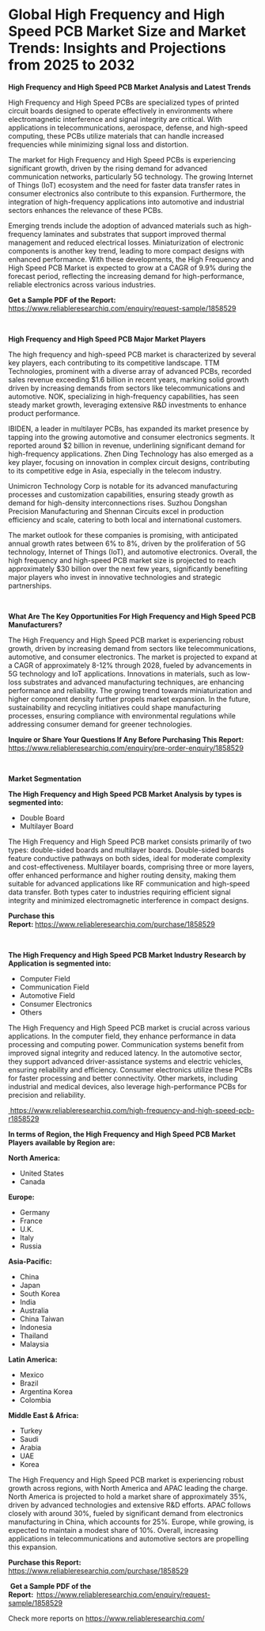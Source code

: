 <p><h1>Global High Frequency and High Speed PCB Market Size and Market Trends: Insights and Projections from 2025 to 2032</h1></p><p><strong>High Frequency and High Speed PCB Market Analysis and Latest Trends</strong></p>
<p><p>High Frequency and High Speed PCBs are specialized types of printed circuit boards designed to operate effectively in environments where electromagnetic interference and signal integrity are critical. With applications in telecommunications, aerospace, defense, and high-speed computing, these PCBs utilize materials that can handle increased frequencies while minimizing signal loss and distortion.</p><p>The market for High Frequency and High Speed PCBs is experiencing significant growth, driven by the rising demand for advanced communication networks, particularly 5G technology. The growing Internet of Things (IoT) ecosystem and the need for faster data transfer rates in consumer electronics also contribute to this expansion. Furthermore, the integration of high-frequency applications into automotive and industrial sectors enhances the relevance of these PCBs.</p><p>Emerging trends include the adoption of advanced materials such as high-frequency laminates and substrates that support improved thermal management and reduced electrical losses. Miniaturization of electronic components is another key trend, leading to more compact designs with enhanced performance. With these developments, the High Frequency and High Speed PCB Market is expected to grow at a CAGR of 9.9% during the forecast period, reflecting the increasing demand for high-performance, reliable electronics across various industries.</p></p>
<p><strong>Get a Sample PDF of the Report:&nbsp;</strong> <a href="https://www.reliableresearchiq.com/enquiry/request-sample/1858529?utm_campaign=2237&utm_medium=2&utm_source=Github&utm_content=ia&utm_term=13022025&utm_id=high-frequency-and-high-speed-pcb">https://www.reliableresearchiq.com/enquiry/request-sample/1858529</a></p>
<p>&nbsp;</p>
<p><strong>High Frequency and High Speed PCB Major Market Players</strong></p>
<p><p>The high frequency and high-speed PCB market is characterized by several key players, each contributing to its competitive landscape. TTM Technologies, prominent with a diverse array of advanced PCBs, recorded sales revenue exceeding $1.6 billion in recent years, marking solid growth driven by increasing demands from sectors like telecommunications and automotive. NOK, specializing in high-frequency capabilities, has seen steady market growth, leveraging extensive R&D investments to enhance product performance.</p><p>IBIDEN, a leader in multilayer PCBs, has expanded its market presence by tapping into the growing automotive and consumer electronics segments. It reported around $2 billion in revenue, underlining significant demand for high-frequency applications. Zhen Ding Technology has also emerged as a key player, focusing on innovation in complex circuit designs, contributing to its competitive edge in Asia, especially in the telecom industry.</p><p>Unimicron Technology Corp is notable for its advanced manufacturing processes and customization capabilities, ensuring steady growth as demand for high-density interconnections rises. Suzhou Dongshan Precision Manufacturing and Shennan Circuits excel in production efficiency and scale, catering to both local and international customers. </p><p>The market outlook for these companies is promising, with anticipated annual growth rates between 6% to 8%, driven by the proliferation of 5G technology, Internet of Things (IoT), and automotive electronics. Overall, the high frequency and high-speed PCB market size is projected to reach approximately $30 billion over the next few years, significantly benefiting major players who invest in innovative technologies and strategic partnerships.</p></p>
<p>&nbsp;</p>
<p><strong>What Are The Key Opportunities For High Frequency and High Speed PCB Manufacturers?</strong></p>
<p><p>The High Frequency and High Speed PCB market is experiencing robust growth, driven by increasing demand from sectors like telecommunications, automotive, and consumer electronics. The market is projected to expand at a CAGR of approximately 8-12% through 2028, fueled by advancements in 5G technology and IoT applications. Innovations in materials, such as low-loss substrates and advanced manufacturing techniques, are enhancing performance and reliability. The growing trend towards miniaturization and higher component density further propels market expansion. In the future, sustainability and recycling initiatives could shape manufacturing processes, ensuring compliance with environmental regulations while addressing consumer demand for greener technologies.</p></p>
<p><strong>Inquire or Share Your Questions If Any Before Purchasing This Report:</strong> <a href="https://www.reliableresearchiq.com/enquiry/pre-order-enquiry/1858529?utm_campaign=2237&utm_medium=2&utm_source=Github&utm_content=ia&utm_term=13022025&utm_id=high-frequency-and-high-speed-pcb">https://www.reliableresearchiq.com/enquiry/pre-order-enquiry/1858529</a></p>
<p>&nbsp;</p>
<p><strong>Market Segmentation</strong></p>
<p><strong>The High Frequency and High Speed PCB Market Analysis by types is segmented into:</strong></p>
<p><ul><li>Double Board</li><li>Multilayer Board</li></ul></p>
<p><p>The High Frequency and High Speed PCB market consists primarily of two types: double-sided boards and multilayer boards. Double-sided boards feature conductive pathways on both sides, ideal for moderate complexity and cost-effectiveness. Multilayer boards, comprising three or more layers, offer enhanced performance and higher routing density, making them suitable for advanced applications like RF communication and high-speed data transfer. Both types cater to industries requiring efficient signal integrity and minimized electromagnetic interference in compact designs.</p></p>
<p><strong>Purchase this Report:&nbsp;</strong><a href="https://www.reliableresearchiq.com/purchase/1858529?utm_campaign=2237&utm_medium=2&utm_source=Github&utm_content=ia&utm_term=13022025&utm_id=high-frequency-and-high-speed-pcb">https://www.reliableresearchiq.com/purchase/1858529</a></p>
<p>&nbsp;</p>
<p><strong>The High Frequency and High Speed PCB Market Industry Research by Application is segmented into:</strong></p>
<p><ul><li>Computer Field</li><li>Communication Field</li><li>Automotive Field</li><li>Consumer Electronics</li><li>Others</li></ul></p>
<p><p>The High Frequency and High Speed PCB market is crucial across various applications. In the computer field, they enhance performance in data processing and computing power. Communication systems benefit from improved signal integrity and reduced latency. In the automotive sector, they support advanced driver-assistance systems and electric vehicles, ensuring reliability and efficiency. Consumer electronics utilize these PCBs for faster processing and better connectivity. Other markets, including industrial and medical devices, also leverage high-performance PCBs for precision and reliability.</p></p>
<p><a href="https://www.reliableresearchiq.com/high-frequency-and-high-speed-pcb-r1858529?utm_campaign=2237&utm_medium=2&utm_source=Github&utm_content=ia&utm_term=13022025&utm_id=high-frequency-and-high-speed-pcb">&nbsp;https://www.reliableresearchiq.com/high-frequency-and-high-speed-pcb-r1858529</a></p>
<p><strong>In terms of Region, the High Frequency and High Speed PCB Market Players available by Region are:</strong></p>
<p>
    <p> <strong> North America: </strong>
        <ul>
            <li>United States</li>
            <li>Canada</li>
        </ul>
        </p> 
    <p> <strong> Europe: </strong>
        <ul>
            <li>Germany</li>
            <li>France</li>
            <li>U.K.</li>
            <li>Italy</li>
            <li>Russia</li>
        </ul>
        </p> 
    <p> <strong> Asia-Pacific: </strong>
        <ul>
            <li>China</li>
            <li>Japan</li>
            <li>South Korea</li>
            <li>India</li>
            <li>Australia</li>
            <li>China Taiwan</li>
            <li>Indonesia</li>
            <li>Thailand</li>
            <li>Malaysia</li>
        </ul>
        </p> 
    <p> <strong> Latin America: </strong>
        <ul>
            <li>Mexico</li>
            <li>Brazil</li>
            <li>Argentina Korea</li>
            <li>Colombia</li>
        </ul>
        </p> 
    <p> <strong> Middle East & Africa: </strong>
        <ul>
            <li>Turkey</li>
            <li>Saudi</li>
            <li>Arabia</li>
            <li>UAE</li>
            <li>Korea</li>
        </ul>
    </p>
    </p>
<p><p>The High Frequency and High Speed PCB market is experiencing robust growth across regions, with North America and APAC leading the charge. North America is projected to hold a market share of approximately 35%, driven by advanced technologies and extensive R&D efforts. APAC follows closely with around 30%, fueled by significant demand from electronics manufacturing in China, which accounts for 25%. Europe, while growing, is expected to maintain a modest share of 10%. Overall, increasing applications in telecommunications and automotive sectors are propelling this expansion.</p></p>
<p><strong>Purchase this Report: </strong><a href="https://www.reliableresearchiq.com/purchase/1858529?utm_campaign=2237&utm_medium=2&utm_source=Github&utm_content=ia&utm_term=13022025&utm_id=high-frequency-and-high-speed-pcb">https://www.reliableresearchiq.com/purchase/1858529</a></p>
<p>&nbsp;<strong>Get a Sample PDF of the Report:&nbsp;&nbsp;</strong><a href="https://www.reliableresearchiq.com/enquiry/request-sample/1858529?utm_campaign=2237&utm_medium=2&utm_source=Github&utm_content=ia&utm_term=13022025&utm_id=high-frequency-and-high-speed-pcb">https://www.reliableresearchiq.com/enquiry/request-sample/1858529</a></p>
<p><strong></strong></p>
<p>Check more reports on <a href="https://www.reliableresearchiq.com/?utm_campaign=2237&utm_medium=2&utm_source=Github&utm_content=ia&utm_term=13022025&utm_id=high-frequency-and-high-speed-pcb">https://www.reliableresearchiq.com/</a></p>
